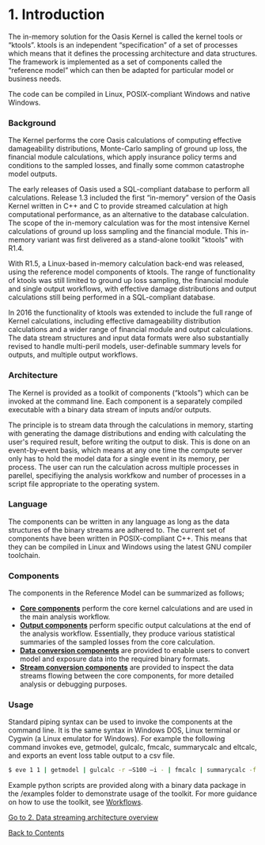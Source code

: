 # 1. Introduction
The in-memory solution for the Oasis Kernel is called the kernel tools or “ktools”. ktools is an independent “specification” of a set of processes which means that it defines the processing architecture and data structures. The framework is implemented as a set of components called the “reference model” which can then be adapted for particular model or business needs. 

The code can be compiled in Linux, POSIX-compliant Windows and native Windows.

### Background
The Kernel performs the core Oasis calculations of computing effective damageability distributions, Monte-Carlo sampling of ground up loss, the financial module calculations, which apply insurance policy terms and conditions to the sampled losses, and finally some common catastrophe model outputs.

The early releases of Oasis used a SQL-compliant database to perform all calculations.  Release 1.3  included the first “in-memory” version of the Oasis Kernel written in C++ and C to provide streamed calculation at high computational performance, as an alternative to the database calculation. The scope of the in-memory calculation was for the most intensive Kernel calculations of ground up loss sampling and the financial module. This in-memory variant was first delivered as a stand-alone toolkit "ktools" with R1.4. 

With R1.5, a Linux-based in-memory calculation back-end was released, using the reference model components of ktools. The range of functionality of ktools was still limited to ground up loss sampling, the financial module and single output workflows, with effective damage distributions and output calculations still being performed in a SQL-compliant database.

In 2016 the functionality of ktools was extended to include the full range of Kernel calculations, including effective damageability distribution calculations and a wider range of financial module and output calculations.  The data stream structures and input data formats were also substantially revised to handle multi-peril models, user-definable summary levels for outputs, and multiple output workflows.  

### Architecture

The Kernel is provided as a toolkit of components (“ktools”) which can be invoked at the command line.  Each component is a separately compiled executable with a binary data stream of inputs and/or outputs.

The principle is to stream data through the calculations in memory, starting with generating the damage distributions and ending with calculating the user's required result, before writing the output to disk.  This is done on an event-by-event basis, which means at any one time the compute server only has to hold the model data for a single event in its memory, per process. The user can run the calculation across multiple processes in parellel, specifiying the analysis workfkow and number of processes in a script file appropriate to the operating system.

### Language

The components can be written in any language as long as the data structures of the binary streams are adhered to.  The current set of components have been written in POSIX-compliant C++.  This means that they can be compiled in Linux and Windows using the latest GNU compiler toolchain.

### Components

The components in the Reference Model can be summarized as follows;

* **[Core components](CoreComponents.md)** perform the core kernel calculations and are used in the main analysis workflow.
* **[Output components](OutputComponents.md)** perform specific output calculations at the end of the analysis workflow. Essentially, they produce various statistical summaries of the sampled losses from the core calculation.
* **[Data conversion components](InputConversionComponents.md)** are provided to enable users to convert model and exposure data into the required binary formats.
* **[Stream conversion components](StreamConversionComponents.md)** are provided to inspect the data streams flowing between the core components, for more detailed analysis or debugging purposes.
 
### Usage

Standard piping syntax can be used to invoke the components at the command line. It is the same syntax in Windows DOS, Linux terminal or Cygwin (a Linux emulator for Windows). For example the following command invokes eve, getmodel, gulcalc, fmcalc, summarycalc and eltcalc, and exports an event loss table output to a csv file.

``` sh
$ eve 1 1 | getmodel | gulcalc -r –S100 –i - | fmcalc | summarycalc -f -1 - | eltcalc > elt.csv
```

Example python scripts are provided along with a binary data package in the /examples folder to demonstrate usage of the toolkit. For more guidance on how to use the toolkit, see [Workflows](Workflows.md).

[Go to 2. Data streaming architecture overview](Overview.md)

[Back to Contents](Contents.md)
